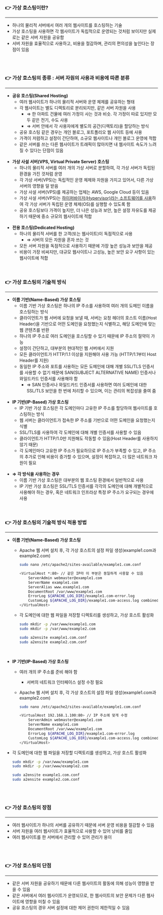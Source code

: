 ### 👉 가상 호스팅이란?

---

- 하나의 물리적 서버에서 여러 개의 웹사이트를 호스팅하는 기술
- 가상 호스팅을 사용하면 각 웹사이트가 독립적으로 운영되는 것처럼 보이지만 실제로는 같은 서버 자원을 공유함
- 서버 자원을 효율적으로 사용하고, 비용을 절감하며, 관리의 편의성을 높인다는 장점이 있음
<br>
<br>

### 👉 가상 호스팅의 종류 : 서버 자원의 사용과 비용에 따른 분류

---

- **공유 호스팅(Shared Hosting)**
    - 여러 웹사이트가 하나의 물리적 서버와 운영 체제를 공유하는 형태
    - 각 웹사이트는 별도 디렉토리로 분리되지만, 같은 서버 자원을 사용
        - ⇒ 한 아파트 건물에 여러 가정이 사는 것과 비슷. 각 가정이 따로 있지만 모두 같은 전기, 수도 사용
        - ⇒ 서버 안에서 각 사용자에게 별도의 공간(디렉토리)을 할당하는 방식
    - 공유 호스팅 같은 경우는 개인 블로그, 포트폴리오 웹 사이트 등에 사용
    - 가격이 저렴하고 설정이 간단하여, 소규모 웹사이트나 개인 블로그 운영에 적합
    - 같은 서버를 쓰는 다른 웹사이트가 트래픽이 많아지면 내 웹사이트 속도가 느려질 수 있다는 단점이 있음
    <br>
- **가상 사설 서버(VPS, Virtual Private Server) 호스팅**
    - 하나의 물리적 서버를 여러 개의 가상 서버로 분할하여, 각 가상 서버가 독립된 환경을 가진 것처럼 운영
    - 각 가상 서버(VPS)는 독립적인 운영 체제와 자원을 가지고 있어서, 다른 가상 서버의 영향을 덜 받음
    - 가상 사설 서버(VPS)를 제공하는 업체는 AWS, Google Cloud 등이 있음
    - 가상 사설 서버(VPS)는 [하이퍼바이저(Hypervisor)라는 소프트웨어를 사용](https://velog.io/@reasonoflife39/%EC%84%9C%EB%B2%84-%EA%B0%80%EC%83%81%ED%99%94-%EC%9C%A0%ED%98%95)하여 각 가상 서버가 독립된 운영 체제(OS)를 실행할 수 있도록 함
    - 공유 호스팅보다 가격이 높지만, 더 나은 성능과 보안, 높은 설정 자유도를 제공하기 때문에 중소 규모의 웹사이트에 적합
    <br>
- **전용 호스팅(Dedicated Hosting)**
    - 하나의 물리적 서버를 한 고객(또는 웹사이트)이 독점적으로 사용
        - ⇒ 서버의 모든 자원을 혼자 쓰는 것
    - 모든 서버 자원을 독점적으로 사용하기 때문에 가장 높은 성능과 보안을 제공
    - 비용이 가장 비싸지만, 대규모 웹사이트나 고성능, 높은 보안 요구 사항이 있는 웹사이트에 적합
    <br>
    <br>

### 👉 가상 호스팅의 기술적 방식

---

- **이름 기반(Name-Based) 가상 호스팅**
    - 이름 기반 가상 호스팅은 하나의 IP 주소를 사용하여 여러 개의 도메인 이름을 호스팅하는 방식
    - 클라이언트가 웹 서버에 요청을 보낼 때, 서버는 요청 헤더의 호스트 이름(Host Header)을 기반으로 어떤 도메인을 요청했는지 식별하고, 해당 도메인에 맞는 웹 콘텐츠를 반환
    - 하나의 IP 주소로 여러 도메인을 호스팅할 수 있기 때문에 IP 주소의 절약이 가능
    - 설정이 간단하고, 대부분의 현대적인 웹 서버에서 지원
    - 모든 클라이언트가 HTTP/1.1 이상을 지원해야 사용 가능 (HTTP/1.1부터 Host Header를 지원)
    - 동일한 IP 주소와 포트를 사용하는 모든 도메인에 대해 개별 SSL/TLS 인증서를 사용할 수 없기 때문에 SAN(SUBJECT ALTERNATIVE NAME) 인증서나 와일드카드 인증서를 사용해야 함
        - ⇒ SAN 인증서나 와일드카드 인증서를 사용하면 여러 도메인에 대한 SSL/TLS 보안을 한 번에 처리할 수 있으며, 이는 관리의 복잡성을 줄여 줌
        <br>
- **IP 기반(IP-Based) 가상 호스팅**
    - IP 기반 가상 호스팅은 각 도메인마다 고유한 IP 주소를 할당하여 웹사이트를 호스팅하는 방식
    - 웹 서버는 클라이언트가 접속한 IP 주소를 기반으로 어떤 도메인을 요청했는지 식별
    - SSL/TLS를 사용하여 각 도메인에 대해 개별 인증서를 사용할 수 있음
    - 클라이언트가 HTTP/1.0만 지원해도 작동할 수 있음(Host Header를 사용하지 않기 때문)
    - 각 도메인마다 고유한 IP 주소가 필요하므로 IP 주소가 부족할 수 있고, IP 주소의 추가로 인해 비용이 증가할 수 있으며, 설정이 복잡하고, 더 많은 네트워크 자원이 필요
    <br>
- **⇒ 각 방식을 사용하는 경우**
    - 이름 기반 가상 호스팅은 대부분의 웹 호스팅 환경에서 일반적으로 사용
    - IP 기반 가상 호스팅은 SSL/TLS 인증서를 각각의 도메인에 대해 개별적으로 사용해야 하는 경우, 혹은 네트워크 인프라상 특정 IP 주소가 요구되는 경우에 사용
    <br>
    <br>

### 👉 가상 호스팅의 기술적 방식 적용 방법

---

- **이름 기반(Name-Based) 가상 호스팅**
    - Apache 웹 서버 설치 후, 각 가상 호스트의 설정 파일 생성(example1.com과 example2.com)
        
        ```bash
        sudo nano /etc/apache2/sites-available/example1.com.conf
        ```
        
        ```bash
        <VirtualHost *:80> // 같은 IP라 이 부분은 동일하게 사용할 수 있음
            ServerAdmin webmaster@example1.com
            ServerName example1.com
            ServerAlias www.example1.com
            DocumentRoot /var/www/example1.com
            ErrorLog ${APACHE_LOG_DIR}/example1.com-error.log
            CustomLog ${APACHE_LOG_DIR}/example1.com-access.log combined
        </VirtualHost>
        ```
        
    - 각 도메인에 대한 웹 파일을 저장할 디렉토리를 생성하고, 가상 호스트 활성화
        
        ```bash
        sudo mkdir -p /var/www/example1.com
        sudo mkdir -p /var/www/example2.com
        ```
        
        ```bash
        sudo a2ensite example1.com.conf
        sudo a2ensite example2.com.conf
        ```
        <br>
        
        
- **IP 기반(IP-Based) 가상 호스팅**
    - 여러 개의 IP 주소를 준비 해야 함
        - 서버의 네트워크 인터페이스 설정 수정 필요
    - Apache 웹 서버 설치 후, 각 가상 호스트의 설정 파일 생성(example1.com과 example2.com)
        
        ```bash
        sudo nano /etc/apache2/sites-available/example1.com.conf
        ```
        
        ```bash
        <VirtualHost 192.168.1.100:80> // IP 주소에 맞게 수정
            ServerAdmin webmaster@example1.com
            ServerName example1.com
            DocumentRoot /var/www/example1.com
            ErrorLog ${APACHE_LOG_DIR}/example1.com-error.log
            CustomLog ${APACHE_LOG_DIR}/example1.com-access.log combined
        </VirtualHost>
        ```
        
- 각 도메인에 대한 웹 파일을 저장할 디렉토리를 생성하고, 가상 호스트 활성화
    
    ```bash
    sudo mkdir -p /var/www/example1.com
    sudo mkdir -p /var/www/example2.com
    ```
    
    ```bash
    sudo a2ensite example1.com.conf
    sudo a2ensite example2.com.conf
    ```
    <br>
    <br>
    

### 👉 가상 호스팅의 장점

---

- 여러 웹사이트가 하나의 서버를 공유하기 때문에 서버 운영 비용을 절감할 수 있음
- 서버 자원을 여러 웹사이트가 효율적으로 사용할 수 있어 낭비를 줄임
- 여러 웹사이트를 한 서버에서 관리할 수 있어 관리가 용이
<br>
<br>

### 👉 가상 호스팅의 단점

---

- 같은 서버 자원을 공유하기 때문에 다른 웹사이트의 활동에 의해 성능이 영향을 받을 수 있음
- 같은 서버에서 여러 웹사이트가 운영되므로, 한 웹사이트의 보안 문제가 다른 웹사이트에 영향을 미칠 수 있음
- 공유 호스팅의 경우 서버 설정에 대한 제어 권한이 제한적일 수 있음
